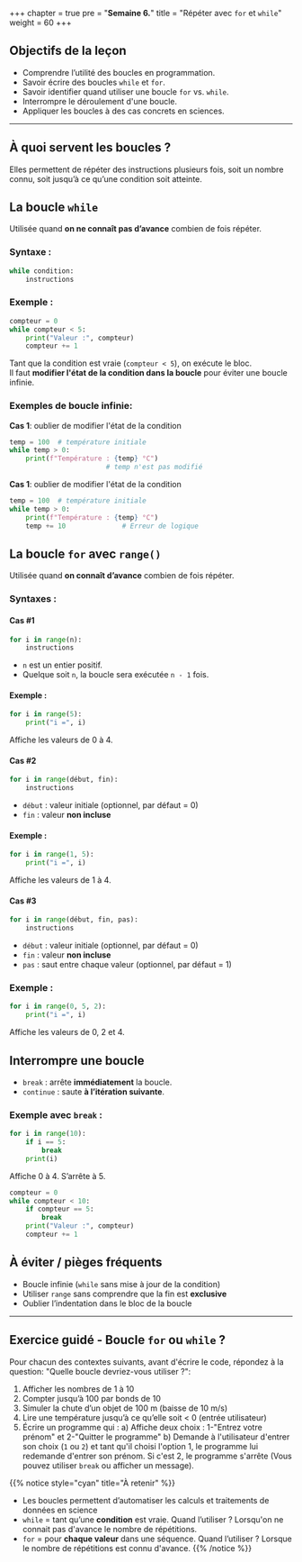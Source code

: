 +++
chapter = true
pre = "<b>Semaine 6.</b>"
title = "Répéter avec `for` et `while`"
weight = 60
+++

## Objectifs de la leçon

* Comprendre l’utilité des boucles en programmation.
* Savoir écrire des boucles `while` et `for`.
* Savoir identifier quand utiliser une boucle `for` vs. `while`.
* Interrompre le déroulement d'une boucle.
* Appliquer les boucles à des cas concrets en sciences.

---

## À quoi servent les boucles ?

Elles permettent de répéter des instructions plusieurs fois, soit un nombre connu, soit jusqu’à ce qu’une condition soit atteinte.


## La boucle `while`

Utilisée quand **on ne connaît pas d’avance** combien de fois répéter.

### Syntaxe :

```python
while condition:
    instructions
```

### Exemple :

```python
compteur = 0
while compteur < 5:
    print("Valeur :", compteur)
    compteur += 1
```

Tant que la condition est vraie (`compteur < 5`), on exécute le bloc.  
Il faut **modifier l'état de la condition dans la boucle** pour éviter une boucle infinie.

### Exemples de boucle infinie:

**Cas 1**: oublier de modifier l'état de la condition

```python
temp = 100  # température initiale
while temp > 0:
    print(f"Température : {temp} °C")
    					# temp n'est pas modifié 
```

**Cas 1**: oublier de modifier l'état de la condition
```python
temp = 100  # température initiale
while temp > 0:
    print(f"Température : {temp} °C")
    temp += 10				# Erreur de logique
```

## La boucle `for` avec `range()`

Utilisée quand **on connaît d’avance** combien de fois répéter.

### Syntaxes :

#### Cas #1
```python
for i in range(n):
    instructions
```

* `n` est un entier positif.
* Quelque soit `n`, la boucle sera exécutée `n - 1` fois.

#### Exemple :
```python
for i in range(5):
    print("i =", i)
```

Affiche les valeurs de 0 à 4.

#### Cas #2
```python
for i in range(début, fin):
    instructions
```

* `début` : valeur initiale (optionnel, par défaut = 0)
* `fin` : valeur **non incluse**

#### Exemple :
```python
for i in range(1, 5):
    print("i =", i)
```

Affiche les valeurs de 1 à 4.

#### Cas #3
```python
for i in range(début, fin, pas):
    instructions
```

* `début` : valeur initiale (optionnel, par défaut = 0)
* `fin` : valeur **non incluse**
* `pas` : saut entre chaque valeur (optionnel, par défaut = 1)

### Exemple :
```python
for i in range(0, 5, 2):
    print("i =", i)
```

Affiche les valeurs de 0, 2 et 4.


## Interrompre une boucle

* `break` : arrête **immédiatement** la boucle.
* `continue` : saute **à l’itération suivante**.

### Exemple avec `break` :

```python
for i in range(10):
    if i == 5:
        break
    print(i)
```

Affiche 0 à 4. S’arrête à 5.

```python
compteur = 0
while compteur < 10:
    if compteur == 5:
        break
    print("Valeur :", compteur)
    compteur += 1
```


## À éviter / pièges fréquents

* Boucle infinie (`while` sans mise à jour de la condition)
* Utiliser `range` sans comprendre que la fin est **exclusive**
* Oublier l’indentation dans le bloc de la boucle

---

## Exercice guidé - Boucle `for` ou `while` ?

Pour chacun des contextes suivants, avant d'écrire le code, répondez à la question: "Quelle boucle devriez-vous utiliser ?":

1. Afficher les nombres de 1 à 10
2. Compter jusqu’à 100 par bonds de 10
3. Simuler la chute d’un objet de 100 m (baisse de 10 m/s)
4. Lire une température jusqu’à ce qu’elle soit < 0 (entrée utilisateur)
5. Écrire un programme qui :
   a) Affiche deux choix : 1-"Entrez votre prénom" et 2-"Quitter le programme"
   b) Demande à l'utilisateur d'entrer son choix (`1` ou `2`) et tant qu'il choisi l'option 1, le programme lui redemande d'entrer son prénom. Si c'est 2, le programme s'arrête (Vous pouvez utiliser `break` ou afficher un message).

{{% notice style="cyan" title="À retenir" %}}
* Les boucles permettent d’automatiser les calculs et traitements de données en science
* `while` = tant qu’une **condition** est vraie. Quand l’utiliser ? Lorsqu'on ne connait pas d'avance le nombre de répétitions.
* `for` = pour **chaque valeur** dans une séquence. Quand l’utiliser ? Lorsque le nombre de répétitions est connu d'avance.
{{% /notice %}}

